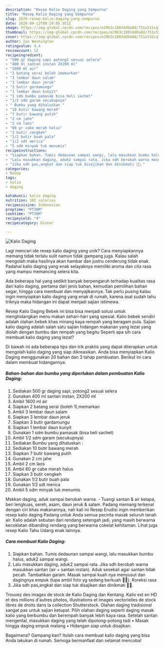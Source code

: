 ```yaml
---
description: "Resep Kalio Daging yang Sempurna"
title: "Resep Kalio Daging yang Sempurna"
slug: 2876-resep-kalio-daging-yang-sempurna
date: 2020-09-12T00:19:05.951Z
image: https://img-global.cpcdn.com/recipes/e29b3c1803dd0a8d/751x532cq70/kalio-daging-foto-resep-utama.jpg
thumbnail: https://img-global.cpcdn.com/recipes/e29b3c1803dd0a8d/751x532cq70/kalio-daging-foto-resep-utama.jpg
cover: https://img-global.cpcdn.com/recipes/e29b3c1803dd0a8d/751x532cq70/kalio-daging-foto-resep-utama.jpg
author: Ian Washington
ratingvalue: 4.4
reviewcount: 12
recipeingredient:
- "500 gr daging sapi potong2 sesuai selera"
- "400 ml santan instan 2X200 ml"
- "1600 ml air"
- "2 batang serai boleh 1memarkan"
- "3 lembar daun salam"
- "3 lembar daun jeruk"
- "3 butir gardamungu"
- "1 lembar daun kunyit"
- "1 sdm bumbu pamasak bisa beli sachet"
- "1/2 sdm garam secukupnya"
- " Bumbu yang dihaluskan "
- "10 butir bawang merah"
- "7 butir bawang putih"
- "2 cm jahe"
- "2 cm laos"
- "80 gr cabe merah halus"
- "3 butir cengkeh"
- "1/2 butir buah pala"
- "1/2 sdt merica"
- "5 sdm minyak tuk menumis"
recipeinstructions:
- "Siapkan bahan. Tumis dedaunan sampai wangi, lalu masukkan bumbu halus, aduk2 sampai wangi."
- "Lalu masukkan daging, aduk2 sampai rata. Jika sdh berobah warna masukkan santan (air + santan instan). Aduk sesekali agar santan tidak pecah. Tambahkan garam. Masak sampai kuah nya menyusut dan dagingnya empuk (lupa ambil foto yg sedang berkuah 🙈🙈). Koreksi rasa"
- "Jika sdh pas,angkat dan siap tuk disajikan dan dinikmati 💖💖."
categories:
- Resep
tags:
- kalio
- daging

katakunci: kalio daging 
nutrition: 102 calories
recipecuisine: Indonesian
preptime: "PT30M"
cooktime: "PT30M"
recipeyield: "4"
recipecategory: Dinner

---
```



![Kalio Daging](https://img-global.cpcdn.com/recipes/e29b3c1803dd0a8d/751x532cq70/kalio-daging-foto-resep-utama.jpg)

Lagi mencari ide resep kalio daging yang unik? Cara menyiapkannya memang tidak terlalu sulit namun tidak gampang juga. Kalau salah mengolah maka hasilnya akan hambar dan justru cenderung tidak enak. Padahal kalio daging yang enak selayaknya memiliki aroma dan cita rasa yang mampu memancing selera kita.

Ada beberapa hal yang sedikit banyak berpengaruh terhadap kualitas rasa dari kalio daging, pertama dari jenis bahan, kemudian pemilihan bahan segar, hingga cara membuat dan menyajikannya. Tak perlu pusing kalau ingin menyiapkan kalio daging yang enak di rumah, karena asal sudah tahu triknya maka hidangan ini dapat menjadi sajian istimewa.

Resep Kalio Daging Bebek ini bisa bisa menjadi solusi untuk menghidangkan menu makan sehari-hari yang spesial. Kalio bebek sendiri adalah olahan bebek khas minang kaya rempah yang beragam pula. Sajian kalio daging adalah salah satu sajian hidangan makanan yang lezat yang diolah dengan bumbu dan rempah yang begitu Seperti apa sih cara membuat kalio daging yang lezat?


Di bawah ini ada beberapa tips dan trik praktis yang dapat diterapkan untuk mengolah kalio daging yang siap dikreasikan. Anda bisa menyiapkan Kalio Daging menggunakan 20 bahan dan 3 tahap pembuatan. Berikut ini cara dalam membuat hidangannya.

<!--inarticleads1-->

##### Bahan-bahan dan bumbu yang diperlukan dalam pembuatan Kalio Daging:

1. Sediakan 500 gr daging sapi, potong2 sesuai selera
1. Gunakan 400 ml santan instan, 2X200 ml
1. Ambil 1600 ml air
1. Siapkan 2 batang serai (boleh 1),memarkan
1. Ambil 3 lembar daun salam
1. Siapkan 3 lembar daun jeruk
1. Siapkan 3 butir gardamungu
1. Siapkan 1 lembar daun kunyit
1. Gunakan 1 sdm bumbu pamasak (bisa beli sachet)
1. Ambil 1/2 sdm garam (secukupnya)
1. Sediakan  Bumbu yang dihaluskan :
1. Sediakan 10 butir bawang merah
1. Siapkan 7 butir bawang putih
1. Gunakan 2 cm jahe
1. Ambil 2 cm laos
1. Ambil 80 gr cabe merah halus
1. Siapkan 3 butir cengkeh
1. Gunakan 1/2 butir buah pala
1. Gunakan 1/2 sdt merica
1. Ambil 5 sdm minyak tuk menumis


Mskkan daging, aduk sampai berubah warna. - Tuangi santan &amp; air kelapa, beri lengkuas, sereh, asam, daun jeruk &amp; salam. Padang memang terkenal dengan ciri khas makanannya, nah kali ini Resep Erudisi ingin memberikan resep kalio daging Padang untuk Anda semua pecinta masak seluruh tanah air. Kalio adalah sebutan dari rendang setengah jadi, yang masih berwarna kecoklatan dibanding rendang yang berwarna cokelat kehitaman. Lihat juga resep Kalio Tahu Udang enak lainnya. 

<!--inarticleads2-->

##### Cara membuat Kalio Daging:

1. Siapkan bahan. Tumis dedaunan sampai wangi, lalu masukkan bumbu halus, aduk2 sampai wangi.
1. Lalu masukkan daging, aduk2 sampai rata. Jika sdh berobah warna masukkan santan (air + santan instan). Aduk sesekali agar santan tidak pecah. Tambahkan garam. Masak sampai kuah nya menyusut dan dagingnya empuk (lupa ambil foto yg sedang berkuah 🙈🙈). Koreksi rasa
1. Jika sdh pas,angkat dan siap tuk disajikan dan dinikmati 💖💖.


Trouvez des images de stock de Kalio Daging dan Kentang. Kalio est en HD et des millions d&#39;autres photos, illustrations et images vectorielles de stock libres de droits dans la collection Shutterstock. Olahan daging tradisional sangat pas untuk sajian ketupat. Pilih olahan daging seperti daging masak kalio yang berbumbu dan berempah banyak lebih kaya rasa. Setelah santan mengental, masukkan daging yang telah dipotong-potong tadi • Masak hingga daging empuk matang • Hidangan siap untuk disajikan. 

Bagaimana? Gampang kan? Itulah cara membuat kalio daging yang bisa Anda lakukan di rumah. Semoga bermanfaat dan selamat mencoba!
